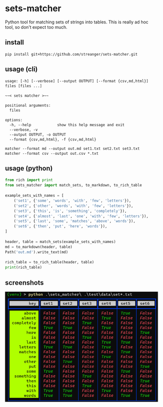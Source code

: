 # sets-matcher

Python tool for matching sets of strings into tables. This is really ad hoc tool, so don't expect too much.

## install

```
pip install git+https://github.com/streanger/sets-matcher.git
```

## usage (cli)

```
usage: [-h] [--verbose] [--output OUTPUT] [--format {csv,md,html}] files [files ...]

~~< sets matcher >~~

positional arguments:
  files

options:
  -h, --help            show this help message and exit
  --verbose, -v
  --output OUTPUT, -o OUTPUT
  --format {csv,md,html}, -f {csv,md,html}
```

```
matcher --format md --output out.md set1.txt set2.txt set3.txt
matcher --format csv --output out.csv *.txt
```

## usage (python)

```python
from rich import print
from sets_matcher import match_sets, to_markdown, to_rich_table

example_sets_with_names = [
    ('set1', {'some', 'words', 'with', 'few', 'letters'}),
    ('set2', {'other', 'words', 'with', 'few', 'letters'}),
    ('set3', {'this', 'is', 'something', 'completely'}),
    ('set4', {'almost', 'last', 'one', 'with', 'few', 'letters'}),
    ('set5', {'last', 'some', 'matches', 'above', 'words'}),
    ('set6', {'then', 'put', 'here', 'words'}),
]

header, table = match_sets(example_sets_with_names)
md = to_markdown(header, table)
Path('out.md').write_text(md)

rich_table = to_rich_table(header, table)
print(rich_table)
```

## screenshots

![image](images/matcher.png)
